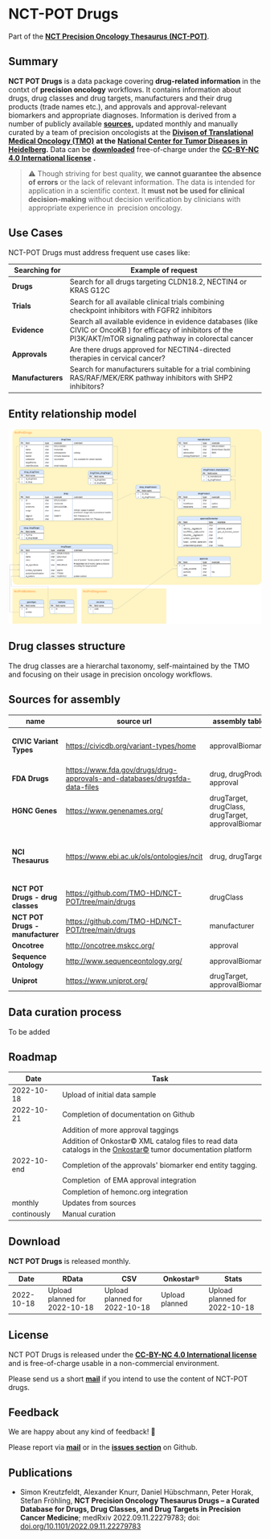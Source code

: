 # NCT-POT Drugs

Part of the [**NCT Precision Oncology Thesaurus (NCT-POT)**](https://github.com/TMO-HD/NCT-POT).

## Summary

**NCT POT Drugs** is a data package covering **drug-related information** in the contxt of **precision oncology** workflows. It contains information about drugs, drug classes and drug targets, manufacturers and their drug products (trade names etc.), and approvals and approval-relevant biomarkers and appropriate diagnoses. Information is derived from a number of publicly available [**sources**](NCT_POT_Drugs#Sources_for_Assembly)**,** updated monthly and manually curated by a team of precision oncologists at the [**Divison of Translational Medical Oncology (TMO)**](https://www.dkfz.de/en/translationale-medizinische-onkologie/index.php) **at the** [**National Center for Tumor Diseases in Heidelberg**](https://www.nct-heidelberg.de/)**.** Data can be [**downloaded**](NCT_POT_Drugs#Download) free-of-charge under the [**CC-BY-NC 4.0 International license**](#License) **.**

> :warning: Though striving for best quality, **we cannot guarantee the absence of errors** or the lack of relevant information. The data is intended for application in a scientific context. It **must not be used for clinical decision-making** without decision verification by clinicians with appropriate experience in  precision oncology.

## Use Cases

NCT-POT Drugs must address frequent use cases like:

| Searching for | Example of request |
| --- | --- |
| **Drugs** | Search for all drugs targeting CLDN18.2, NECTIN4 or KRAS G12C |
| **Trials** | Search for all available clinical trials combining checkpoint inhibitors with FGFR2 inhibitors |
| **Evidence** | Search all available evidence in evidence databases (like CIVIC or OncoKB ) for efficacy of inhibitors of the PI3K/AKT/mTOR signaling pathway in colorectal cancer |
| **Approvals** | Are there drugs approved for NECTIN4-directed therapies in cervical cancer? |
| **Manufacturers** | Search for manufacturers suitable for a trial combining RAS/RAF/MEK/ERK pathway inhibitors with SHP2 inhibitors? |

## Entity relationship model

![Entity relationship model](https://github.com/TMO-HD/NCT-POT/raw/main/drugs/docs/NC-POT_Drugs_ERM.png)

## Drug classes structure

The drug classes are a hierarchal taxonomy, self-maintained by the TMO and focusing on their usage in precision oncology workflows.

## Sources for assembly

| name | source url | assembly tables | comment |
| --- | --- | --- | --- |
| **CIVIC Variant Types** | https://civicdb.org/variant-types/home | approvalBiomarker | some items ot covered in the sequence ontology |
| **FDA Drugs** | https://www.fda.gov/drugs/drug-approvals-and-databases/drugsfda-data-files | drug, drugProduct, approval |   |
| **HGNC Genes** | https://www.genenames.org/ | drugTarget, drugClass, drugTarget, approvalBiomarker |   |
| **NCI Thesaurus** | https://www.ebi.ac.uk/ols/ontologies/ncit | drug, drugTarget | only (a subset of) nodes below NCIT\_C1909 ("Pharmacologic Substance") is used |
| **NCT POT Drugs - drug classes** | https://github.com/TMO-HD/NCT-POT/tree/main/drugs | drugClass | self-maintained at NCT Heidelberg |
| **NCT POT Drugs - manufacturer** | https://github.com/TMO-HD/NCT-POT/tree/main/drugs | manufacturer | self-maintained at NCT Heidelberg |
| **Oncotree** | http://oncotree.mskcc.org/ | approval |   |
| **Sequence Ontology** | http://www.sequenceontology.org/ | approvalBiomarker | manually selected items |
| **Uniprot** | https://www.uniprot.org/ | drugTarget, approvalBiomarker |   |

## Data curation process

To be added

## Roadmap

| Date | Task |
| --- | --- |
| 2022-10-18 | Upload of initial data sample |
| 2022-10-21 | Completion of documentation on Github |
|   | Addition of more approval taggings |
|   | Addition of Onkostar© XML catalog files to read data catalogs in the [Onkostar©](https://www.onkostar.de/) tumor documentation platform |
| 2022-10-end | Completion of the approvals' biomarker end entity tagging. |
|   | Completion  of EMA approval integration |
|   | Completion of hemonc.org integration |
| monthly | Updates from sources |
| continously | Manual curation |

## Download

**NCT POT Drugs** is released monthly.

| Date | RData | CSV | Onkostar® | Stats |
| --- | --- | --- | --- | --- |
| 2022-10-18 | Upload planned for 2022-10-18 | Upload planned for 2022-10-18 | Upload planned | Upload planned for 2022-10-18 |

## License

NCT POT Drugs is released under the [**CC-BY-NC 4.0 International license**](https://creativecommons.org/licenses/by-nc/4.0/) and is free-of-charge usable in a non-commercial environment. 

Please send us a short [**mail**](Mailto:simon.kreutzfeldt@nct-heidelberg.de) if you intend to use the content of NCT-POT drugs.

## Feedback

We are happy about any kind of feedback! 🙂

Please report via [**mail**](Mailto:simon.kreutzfeldt@nct-heidelberg.de) or in the [**issues section**](https://github.com/TMO-HD/NCT-POT/issues) on Github.

## Publications

*   Simon Kreutzfeldt, Alexander Knurr, Daniel Hübschmann, Peter Horak, Stefan Fröhling, **NCT Precision Oncology Thesaurus Drugs – a Curated Database for Drugs, Drug Classes, and Drug Targets in Precision Cancer Medicine**; medRxiv 2022.09.11.22279783; doi: [doi.org/10.1101/2022.09.11.22279783](https://doi.org/10.1101/2022.09.11.22279783)
